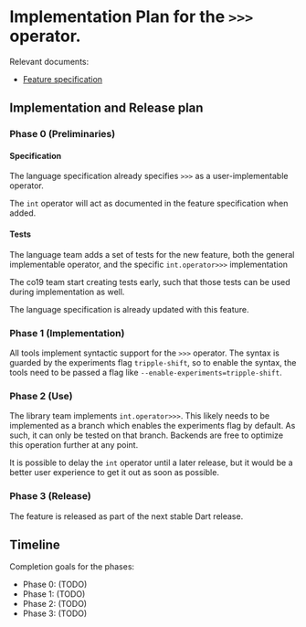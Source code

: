 # Implementation Plan for the `>>>` operator.

Relevant documents:
- [Feature specification](https://github.com/dart-lang/language/blob/master/accepted/future-releases/tripple-shift-operator/feature-specification.md)
## Implementation and Release plan

### Phase 0 (Preliminaries)

#### Specification

The language specification already specifies `>>>` as a user-implementable
operator.

The `int` operator will act as documented in the feature specification
when added.

#### Tests

The language team adds a set of tests for the new feature,
both the general implementable operator,
and the specific `int.operator>>>` implementation

The co19 team start creating tests early, such that those tests can be
used during implementation as well.

The language specification is already updated with this feature.

### Phase 1 (Implementation)

All tools implement syntactic support for the `>>>` operator.
The syntax is guarded by the experiments flag `tripple-shift`,
so to enable the syntax, the tools need to be passed a flag
like `--enable-experiments=tripple-shift`.

### Phase 2 (Use)

The library team implements `int.operator>>>`.
This likely needs to be implemented as a branch
which enables the experiments flag by default.
As such, it can only be tested on that branch.
Backends are free to optimize this operation further at any point.

It is possible to delay the `int` operator until a later release,
but it would be a better user experience to get it out as soon as possible.

### Phase 3 (Release)

The feature is released as part of the next stable Dart release.

## Timeline

Completion goals for the phases:
- Phase 0: (TODO)
- Phase 1: (TODO)
- Phase 2: (TODO)
- Phase 3: (TODO)
